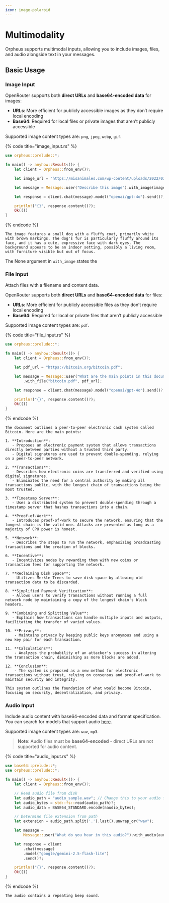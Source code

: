 ```yaml
---
icon: image-polaroid
---
```


# Multimodality

Orpheus supports multimodal inputs, allowing you to include images, files, and audio alongside text in your messages.

## Basic Usage

### Image Input

OpenRouter supports both **direct URLs** and **base64-encoded data** for images:

* **URLs**: More efficient for publicly accessible images as they don’t require local encoding
* **Base64**: Required for local files or private images that aren’t publicly accessible

Supported image content types are: `png`, `jpeg`, `webp`, `gif`.

{% code title="image_input.rs" %}
```rust
use orpheus::prelude::*;

fn main() -> anyhow::Result<()> {
    let client = Orpheus::from_env()?;

    let image_url = "https://misanimales.com/wp-content/uploads/2022/03/Shih-Poo-Shih-Tzu-1024x680-1-768x510.jpg";

    let message = Message::user("Describe this image").with_image(image_url);

    let response = client.chat(message).model("openai/gpt-4o").send()?;

    println!("{}", response.content()?);
    Ok(())
}
```
{% endcode %}

```
The image features a small dog with a fluffy coat, primarily white with brown markings. The dog's fur is particularly fluffy around its face, and it has a cute, expressive face with dark eyes. The background appears to be an indoor setting, possibly a living room, with furniture visible but out of focus.
```

The None argument in `with_image` states the&#x20;

### File Input

Attach files with a filename and content data.

OpenRouter supports both **direct URLs** and **base64-encoded data** for files:

* **URLs**: More efficient for publicly accessible files as they don’t require local encoding
* **Base64**: Required for local or private files that aren’t publicly accessible

Supported image content types are: `pdf`.

{% code title="file_input.rs" %}
```rust
use orpheus::prelude::*;

fn main() -> anyhow::Result<()> {
    let client = Orpheus::from_env()?;

    let pdf_url = "https://bitcoin.org/bitcoin.pdf";

    let message = Message::user("What are the main points in this document?")
        .with_file("bitcoin.pdf", pdf_url);

    let response = client.chat(message).model("openai/gpt-4o").send()?;

    println!("{}", response.content()?);
    Ok(())
}
```
{% endcode %}

```
The document outlines a peer-to-peer electronic cash system called Bitcoin. Here are the main points:

1. **Introduction**:
   - Proposes an electronic payment system that allows transactions directly between parties without a trusted third party.
   - Digital signatures are used to prevent double-spending, relying on a peer-to-peer network.

2. **Transactions**:
   - Describes how electronic coins are transferred and verified using digital signatures.
   - Eliminates the need for a central authority by making all transactions public, with the longest chain of transactions being the most trusted.

3. **Timestamp Server**:
   - Uses a distributed system to prevent double-spending through a timestamp server that hashes transactions into a chain.

4. **Proof-of-Work**:
   - Introduces proof-of-work to secure the network, ensuring that the longest chain is the valid one. Attacks are prevented as long as a majority of CPU power is honest.

5. **Network**:
   - Describes the steps to run the network, emphasizing broadcasting transactions and the creation of blocks.

6. **Incentive**:
   - Incentivizes nodes by rewarding them with new coins or transaction fees for supporting the network.

7. **Reclaiming Disk Space**:
   - Utilizes Merkle Trees to save disk space by allowing old transaction data to be discarded.

8. **Simplified Payment Verification**:
   - Allows users to verify transactions without running a full network node by maintaining a copy of the longest chain's block headers.

9. **Combining and Splitting Value**:
   - Explains how transactions can handle multiple inputs and outputs, facilitating the transfer of varied values.

10. **Privacy**:
    - Maintains privacy by keeping public keys anonymous and using a new key pair for each transaction.

11. **Calculations**:
    - Analyzes the probability of an attacker's success in altering the transaction chain, diminishing as more blocks are added.

12. **Conclusion**:
    - The system is proposed as a new method for electronic transactions without trust, relying on consensus and proof-of-work to maintain security and integrity.

This system outlines the foundation of what would become Bitcoin, focusing on security, decentralization, and privacy.
```

### Audio Input

Include audio content with base64-encoded data and format specification. You can search for models that support audio [here](https://openrouter.ai/models?fmt=cards\&input_modalities=audio).

Supported image content types are: `wav`, `mp3`.

> **Note**: Audio files must be **base64-encoded** - direct URLs are not supported for audio content.

{% code title="audio_input.rs" %}
```rust
use base64::prelude::*;
use orpheus::prelude::*;

fn main() -> anyhow::Result<()> {
    let client = Orpheus::from_env()?;

    // Read audio file from disk
    let audio_path = "audio_sample.wav"; // Change this to your audio file path
    let audio_bytes = std::fs::read(audio_path)?;
    let audio_data = BASE64_STANDARD.encode(&audio_bytes);

    // Determine file extension from path
    let extension = audio_path.split('.').last().unwrap_or("wav");

    let message =
        Message::user("What do you hear in this audio?").with_audio(audio_data, extension);

    let response = client
        .chat(message)
        .model("google/gemini-2.5-flash-lite")
        .send()?;

    println!("{}", response.content()?);
    Ok(())
}
```
{% endcode %}

```
The audio contains a repeating beep sound.
```
